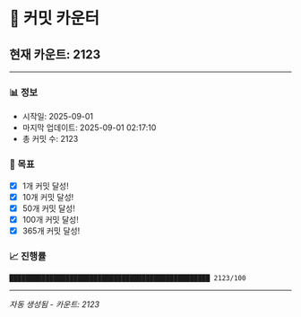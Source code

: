 # 🔢 커밋 카운터

## 현재 카운트: 2123

---

### 📊 정보
- 시작일: 2025-09-01
- 마지막 업데이트: 2025-09-01 02:17:10
- 총 커밋 수: 2123

### 🎯 목표
- [x] 1개 커밋 달성!
- [x] 10개 커밋 달성!
- [x] 50개 커밋 달성!
- [x] 100개 커밋 달성!
- [x] 365개 커밋 달성!

### 📈 진행률
```
██████████████████████████████████████████████████ 2123/100
```

---
*자동 생성됨 - 카운트: 2123*
